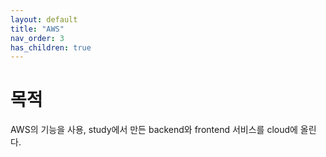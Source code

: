 ```yaml
---
layout: default
title: "AWS"
nav_order: 3
has_children: true
---
```


# 목적

AWS의 기능을 사용, study에서 만든 backend와 frontend 서비스를 cloud에 올린다.